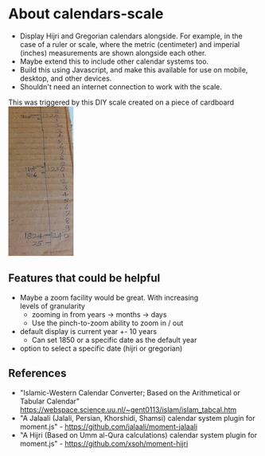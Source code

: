 # About calendars-scale
* Display Hijri and Gregorian calendars alongside. For example, in the case of a ruler or scale, where the metric (centimeter) and imperial (inches) measurements are shown alongside each other.
* Maybe extend this to include other calendar systems too.
* Build this using Javascript, and make this available for use on mobile, desktop, and other devices.
* Shouldn't need an internet connection to work with the scale.

This was triggered by this DIY scale created on a piece of cardboard
![Image](hijri-calendar-scale.jpg)

## Features that could be helpful
* Maybe a zoom facility would be great. With increasing levels of granularity
  * zooming in from years -> months -> days
  * Use the pinch-to-zoom ability to zoom in / out
* default display is current year +- 10 years
  * Can set 1850 or a specific date as the default year
* option to select a specific date (hijri or gregorian)

## References
* "Islamic-Western Calendar Converter; Based on the Arithmetical or Tabular Calendar" https://webspace.science.uu.nl/~gent0113/islam/islam_tabcal.htm
* "A Jalaali (Jalali, Persian, Khorshidi, Shamsi) calendar system plugin for moment.js" - https://github.com/jalaali/moment-jalaali
* "A Hijri (Based on Umm al-Qura calculations) calendar system plugin for moment.js" - https://github.com/xsoh/moment-hijri
